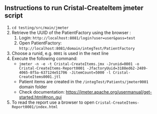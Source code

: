 ## Instructions to run Cristal-CreateItem jmeter script

1. `cd testing/src/main/jmeter`
1. Retrieve the UUID of the PatientFactory using the browser :
    1. Login: `http://localhost:8081/login?user=user&pass=test`
    1. Open PatientFactory: `http://localhost:8081/domain/integTest/PatientFactory`
1. Choose a runid, e.g. `0001` is used in the next line
1. Execute the following command:
    * `jmeter -n -e -t Cristal-CreateItems.jmx -Jrunid=0001 -o Cristal-CreateItems-Report0001 -JfactoryUuid=3188ed62-2489-4065-8f5a-637124e51706 -JitemCount=5000 -l Cristal-CreateItems0001.jtl`
    * Patient items are created in the `/integTest/Patients/jmeter0001` domain folder
    * Check documentation: https://jmeter.apache.org/usermanual/get-started.html#non_gui
1. To read the report use a browser to open `Cristal-CreateItems-Report0001/index.html`